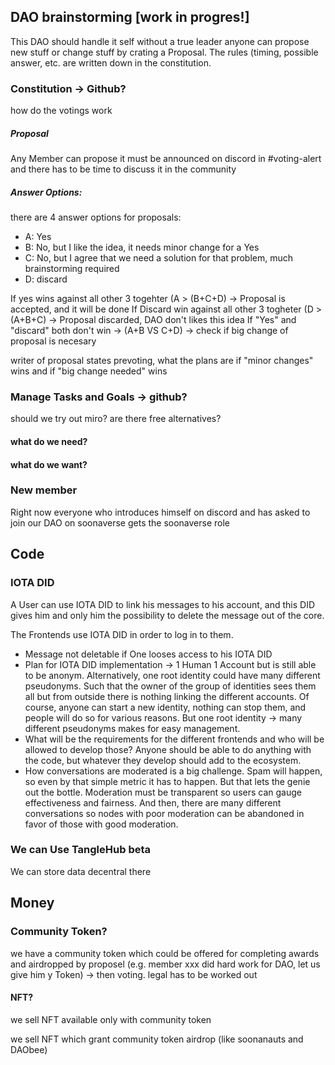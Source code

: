 ## DAO brainstorming [work in progres!]

This DAO should handle it self without a true leader anyone can propose new stuff or change stuff by crating a Proposal. The rules (timing, possible answer, etc. are written down in the constitution. 

### Constitution -> Github?

how do the votings work
##### Proposal
Any Member can propose 
it must be announced on discord in #voting-alert and there has to be time to discuss it in the community

##### Answer Options:

there are 4 answer options for proposals:

- A: Yes
- B: No, but I like the idea, it needs minor change for a Yes
- C: No, but I agree that we need a solution for that problem, much brainstorming required
- D: discard

If yes wins against all other 3 togehter (A > (B+C+D) -> Proposal is accepted, and it will be done
If Discard win against all other 3 togheter (D > (A+B+C) -> Proposal discarded, DAO don't likes this idea
If "Yes" and "discard" both don't win -> (A+B VS C+D) -> check if big change of proposal is necesary

writer of proposal states prevoting, what the plans are if "minor changes" wins and if "big change needed" wins

### Manage Tasks and Goals -> github?

should we try out miro? are there free alternatives?

#### what do we need?
#### what do we want?

### New member
Right now everyone who introduces himself on discord and has asked to join our DAO on soonaverse gets the soonaverse role 


## Code


### IOTA DID
A User can use IOTA DID to link his messages to his account, and this DID gives him and only him the possibility to delete the message out of the core.

The Frontends use IOTA DID in order to log in to them. 

- Message not deletable if One looses access to his IOTA DID
-  Plan for IOTA DID implementation -> 1 Human 1 Account but is still able to be anonym. Alternatively, one root identity could have many different pseudonyms. Such that the owner of the group of identities sees them all but from outside there is nothing linking the different accounts. Of course, anyone can start a new identity, nothing can stop them, and people will do so for various reasons. But one root identity -> many different pseudonyms makes for easy management.
- What will be the requirements for the different frontends and who will be allowed to develop those? Anyone should be able to do anything with the code, but whatever they develop should add to the ecosystem.
- How conversations are moderated is a big challenge. Spam will happen, so even by that simple metric it has to happen. But that lets the genie out the bottle. Moderation must be transparent so users can gauge effectiveness and fairness. And then, there are many different conversations so nodes with poor moderation can be abandoned in favor of those with good moderation.

### We can Use TangleHub beta
We can store data decentral there


## Money

### Community Token?

we have a community token which could be offered for completing awards and airdropped by proposel (e.g. member xxx did hard work for DAO, let us give him y Token) -> then voting. legal has to be worked out

#### NFT?

we sell NFT available only with community token

we sell NFT which grant community token airdrop (like soonanauts and DAObee)
